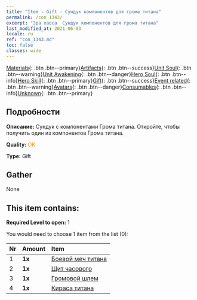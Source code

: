 ```yaml
---
title: "Item - Gift - Сундук компонентов для грома титана"
permalink: /con_1343/
excerpt: "Эра хаоса  Сундук компонентов для грома титана"
last_modified_at: 2021-06-03
locale: ru
ref: "con_1343.md"
toc: false
classes: wide
---
```

 [Materials](/ItemsRU/){: .btn .btn--primary}[Artifacts](/ItemsRU/Artifacts/){: .btn .btn--success}[Unit Soul](/ItemsRU/UnitSoul/){: .btn .btn--warning}[Unit Awakening](/ItemsRU/UnitAwakening/){: .btn .btn--danger}[Hero Soul](/ItemsRU/HeroSoul/){: .btn .btn--info}[Hero Skill](/ItemsRU/HeroSkill/){: .btn .btn--primary}[Gift](/ItemsRU/Gift/){: .btn .btn--success}[Event related](/ItemsRU/Events/){: .btn .btn--warning}[Avatars](/ItemsRU/Avatars/){: .btn .btn--danger}[Consumables](/ItemsRU/Consumables/){: .btn .btn--info}[Unknown](/ItemsRU/Unknown/){: .btn .btn--primary}

## Подробности
 **Описание:** Сундук с компонентами Грома титана. Откройте, чтобы получить один из компонентов Грома титана.

 **Quality:** <span style="color: #FF8C00">OK</span>

 **Type:** Gift

## Gather

  None

## This item contains:

 **Required Level to open:** 1

 You would need to choose 1 item from the list (0):

  | Nr | Amount |     Item    |
  |:---|:-------|:------------|
  | 1 |  **1x** | [Боевой меч титана](/ItemsRU/art_156/) |  | 
  | 2 |  **1x** | [Щит часового](/ItemsRU/art_157/) |  | 
  | 3 |  **1x** | [Громовой шлем](/ItemsRU/art_158/) |  | 
  | 4 |  **1x** | [Кираса титана](/ItemsRU/art_159/) |  | 
